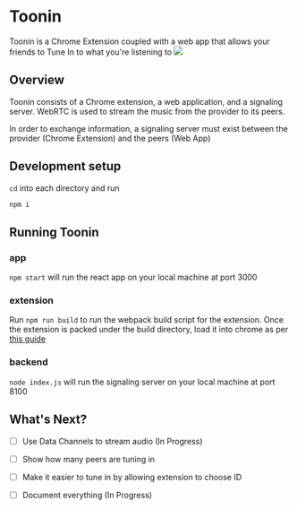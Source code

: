 # Toonin

Toonin is a Chrome Extension coupled with a web app that allows your friends to Tune In to what you're listening to
![](header.png)

## Overview

Toonin consists of a Chrome extension, a web application, and a signaling server. WebRTC is used to stream the music from the provider to its peers. 

In order to exchange information, a signaling server must exist between the provider (Chrome Extension) and the peers (Web App)


## Development setup

``cd`` into each directory and run 

```sh
npm i
```

## Running Toonin

### app
``npm start`` will run the react app on your local machine at port 3000 
### extension
Run ``npm run build`` to run the webpack build script for the extension. Once the extension is packed under the build directory, load it into chrome as per [this guide](https://developer.chrome.com/extensions/getstarted)
### backend
``node index.js`` will run the signaling server on your local machine at port 8100 


## What's Next?
- [ ] Use Data Channels to stream audio (In Progress)
- [ ] Show how many peers are tuning in
- [ ] Make it easier to tune in by allowing extension to choose ID
- [ ] Document everything (In Progress) 


